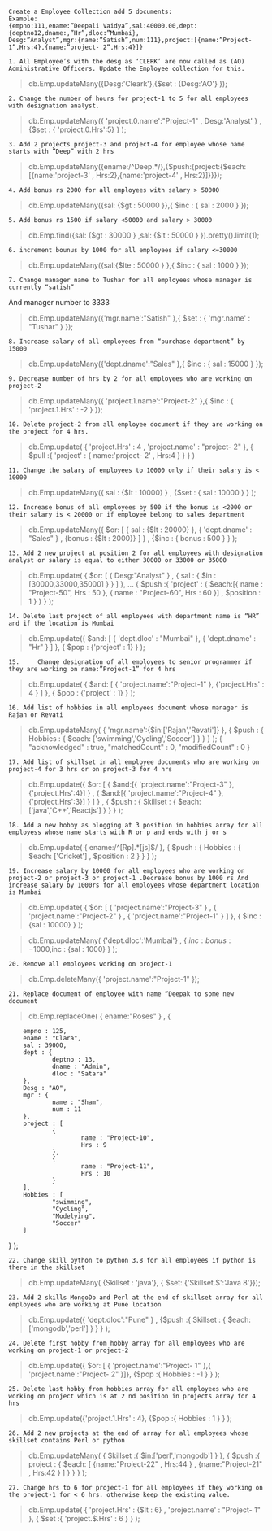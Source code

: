 ```
Create a Employee Collection add 5 documents:
Example:
{empno:111,ename:”Deepali Vaidya”,sal:40000.00,dept:{deptno12,dname:,”Hr”,dloc:”Mumbai},
Desg:”Analyst”,mgr:{name:”Satish”,num:111},project:[{name:”Project- 1”,Hrs:4},{name:”project- 2”,Hrs:4}]}
```

    1. All Employee’s with the desg as ‘CLERK’ are now called as (AO) Administrative Officers. Update the Employee collection for this.
>db.Emp.updateMany({Desg:'Cleark'},{$set :  {Desg:'AO'} });




    2. Change the number of hours for project-1 to 5 for all employees with designation analyst.

 >db.Emp.updateMany({ 'project.0.name':"Project-1" , Desg:'Analyst' } , {$set : { 'project.0.Hrs':5} } );



    3. Add 2 projects project-3 and project-4 for employee whose name starts with ”Deep” with 2 hrs

>db.Emp.updateMany({ename:/^Deep.*/},{$push:{project:{$each:[{name:'project-3' , Hrs:2},{name:'project-4' , Hrs:2}]}}});




    4. Add bonus rs 2000 for all employees with salary > 50000

>db.Emp.updateMany({sal: {$gt : 50000 }},{ $inc : { sal :  2000 } });





    5. Add bonus rs 1500 if salary <50000 and salary > 30000

>db.Emp.find({sal: {$gt : 30000 } ,sal: {$lt : 50000 } }).pretty().limit(1);









    6. increment bounus by 1000 for all employees if salary <=30000

>db.Emp.updateMany({sal:{$lte : 50000 } },{ $inc : { sal :  1000 } });




    7. Change manager name to Tushar for all employees whose manager is currently “satish”
And manager number to 3333

> db.Emp.updateMany({'mgr.name':"Satish" },{ $set : { 'mgr.name' : "Tushar" } });



    8. Increase salary of all employees from “purchase department” by 15000

> db.Emp.updateMany({'dept.dname':"Sales" },{ $inc : { sal : 15000 } });



    9. Decrease number of hrs by 2 for all employees who are working on project-2

> db.Emp.updateMany({ 'project.1.name':"Project-2" },{ $inc : { 'project.1.Hrs' : -2 } });





    10. Delete project-2 from all employee document if they are working on the project for 4 hrs.


>db.Emp.update( { 'project.Hrs' : 4 , 'project.name' : "project- 2"  },
   { $pull :{ 'project' : { name:'project- 2' , Hrs:4 } } } )



    11. Change the salary of employees to 10000 only if their salary is < 10000

> db.Emp.updateMany({ sal : {$lt : 10000} } , {$set : { sal : 10000 } } );







    12. Increase bonus of all employees by 500 if the bonus is <2000 or their salary is < 20000 or if employee belong to sales department

> db.Emp.updateMany({  $or: [ { sal : {$lt : 20000}  }, { 'dept.dname' : "Sales" } , {bonus : {$lt : 2000}} ] } , {$inc : { bonus : 500 } } );





    13. Add 2 new project at position 2 for all employees with designation analyst or salary is equal to either 30000 or 33000 or 35000


> db.Emp.update(  { $or: [  { Desg:"Analyst" } , { sal : {  $in :[30000,33000,35000] } }  ] },
...    { $push :{ 'project' : { $each:[{ name : "Project-50", Hrs : 50 }, { name : "Project-60", Hrs : 60 }] , $position : 1 } } } );




    14. Delete last project of all employees with department name is “HR” and if the location is Mumbai

> db.Emp.update({  $and: [ { 'dept.dloc' : "Mumbai" }, { 'dept.dname' : "Hr" } ] },  { $pop : {'project' : 1} } );








    15. 	Change designation of all employees to senior programmer if they are working on name:”Project-1” for 4 hrs

> db.Emp.update( { $and: [ { 'project.name':"Project-1" }, {'project.Hrs' : 4 } ] },  { $pop : {'project' : 1} } );








    16. Add list of hobbies in all employees document whose manager is Rajan or Revati

> db.Emp.updateMany(  { 'mgr.name':{$in:['Rajan','Revati']} },  { $push : { Hobbies : {  $each: ['swimming','Cycling','Soccer'] }  } } );
{ "acknowledged" : true, "matchedCount" : 0, "modifiedCount" : 0 }





    17. Add list of skillset in all employee documents who are working on project-4 for 3 hrs or on project-3 for 4 hrs

>db.Emp.update({ $or: [  { $and:[{ 'project.name':"Project-3" },{'project.Hrs':4}] } , { $and:[{ 'project.name':"Project-4" },{'project.Hrs':3}] } ] } , { $push : { Skillset : {  $each: ['java','C++','Reactjs'] }  } } );





    18. Add a new hobby as blogging at 3 position in hobbies array for all employess whose name starts with R or p and ends with j or s

>db.Emp.update(  { ename:/^[Rp].*[js]$/ },  { $push : { Hobbies : {  $each: ['Cricket']  , $position : 2 } } } );



    19. Increase salary by 10000 for all employees who are working on project-2 or project-3 or project-1 .Decrease bonus by 1000 rs And increase salary by 1000rs for all employees whose department location is Mumbai

>db.Emp.update(  { $or: [ { 'project.name':"Project-3" }  ,  { 'project.name':"Project-2" } , { 'project.name':"Project-1" } ] },  { $inc : {sal : 10000} } );


> db.Emp.updateMany(  {'dept.dloc':'Mumbai'} ,  { $inc : {bonus : -1000},$inc : {sal : 1000} } );







    20. Remove all employees working on project-1

>db.Emp.deleteMany({ 'project.name':"Project-1" });


    21. Replace document of employee with name “Deepak to some new document

>db.Emp.replaceOne(
{ ename:"Roses" } ,
{

        empno : 125,
        ename : "Clara",
        sal : 39000,
        dept : {
                deptno : 13,
                dname : "Admin",
                dloc : "Satara"
        },
        Desg : "AO",
        mgr : {
                name : "Sham",
                num : 11
        },
        project : [
                {
                        name : "Project-10",
                        Hrs : 9
                },
                {
                        name : "Project-11",
                        Hrs : 10
                }
        ],
        Hobbies : [
                "swimming",
                "Cycling",
                "Modelying",
                "Soccer"
        ]
}
);











    22. Change skill python to python 3.8 for all employees if python is there in the skillset

>db.Emp.updateMany(
    {Skillset : 'java'}, 
    { $set: {'Skillset.$':'Java 8'}});





    23. Add 2 skills MongoDb and Perl at the end of skillset array for all employees who are working at Pune location


> db.Emp.update({ 'dept.dloc':"Pune" } , {$push :{ Skillset :  { $each: ['mongodb','perl'] } } } );





    24. Delete first hobby from hobby array for all employees who are working on project-1 or project-2

>db.Emp.update({ $or: [ { 'project.name':"Project- 1" },{ 'project.name':"Project- 2" }]}, {$pop :{ Hobbies :  -1 } } );







    25. Delete last hobby from hobbies array for all employees who are working on project which is at 2 nd position in projects array for 4 hrs

>db.Emp.update({'project.1.Hrs' : 4}, {$pop :{ Hobbies :  1 } } );


    26. Add 2 new projects at the end of array for all employees whose skillset contains Perl or python
>db.Emp.updateMany( {
	Skillset :{
		$in:['perl','mongodb']
		}
	}, {
	$push :{
		project : {
			$each: [
				{name:"Project-22" , Hrs:44 } ,
					{name:"Project-21" , Hrs:42 } ]
						}
							}
								} );





    27. Change hrs to 6 for project-1 for all employees if they working on the project-1 for < 6 hrs. otherwise keep the existing value.


	
>db.Emp.update( {
	'project.Hrs' : {$lt : 6} , 'project.name' : "Project- 1"  },
 { $set :{ 'project.$.Hrs' : 6 	}	} );















